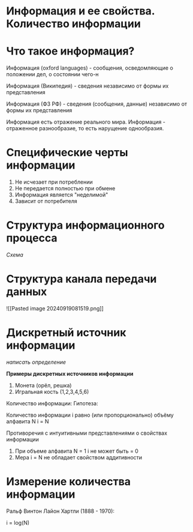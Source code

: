 # Информация и ее свойства. Количество информации

# Что такое информация?

Информация (oxford languages) - сообщения, осведомляющие о положении дел, о состоянии чего-н

Информация (Википедия) - сведения независимо от формы их представления

Информация (ФЗ РФ) - сведения (сообщения, данные) независимо от формы их представления

Информация есть отражение реального мира. Информация - отраженное разнообразие, то есть нарущение однообразия. 

# Специфические черты информации

1. Не исчезает при потреблении
2. Не передается полностью при обмене
3. Информация является "неделимой"
4. Зависит от потребителя
# Структура информационного процесса

*Схема*
# Структура канала передачи данных

![[Pasted image 20240919081519.png]]

# Дискретный источник информации

*написать определение*

**Примеры дискретных источников информации**

1. Монета (орёл, решка)
2. Игральная кость (1,2,3,4,5,6)

Количество информации: Гипотеза:

Количество информации i равно (или пропорционально) объёму алфавита N
i = N

Противоречия с интуитивными представлениями о свойствах информации

1. При объеме алфавита N = 1
	i не может быть = 0
2. Мера i = N не обладает свойством аддитивности
# Измерение количества информации

Ральф Винтон Лайон Хартли (1888 - 1970):

i = log(N)


